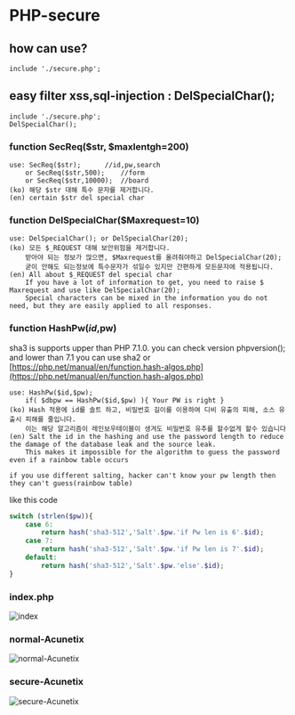 # PHP-secure

## how can use?
	include './secure.php';


## easy filter xss,sql-injection : DelSpecialChar();
	include './secure.php';
	DelSpecialChar();


### function SecReq($str, $maxlentgh=200)
	use: SecReq($str);		//id,pw,search
		or SecReq($str,500);	//form
		or SecReq($str,10000);	//board
	(ko) 해당 $str 대해 특수 문자를 제거합니다.
	(en) certain $str del special char

### function DelSpecialChar($Maxrequest=10)
	use: DelSpecialChar(); or DelSpecialChar(20);
	(ko) 모든 $_REQUEST 대해 보안위험을 제거합니다.
		받아야 되는 정보가 많으면, $Maxrequest를 올려줘야하고 DelSpecialChar(20);
		굳이 안해도 되는정보에 특수문자가 섞일수 있지만 간편하게 모든문자에 적용됩니다.
	(en) All about $_REQUEST del special char
		If you have a lot of information to get, you need to raise $ Maxrequest and use like DelSpecialChar(20);
		Special characters can be mixed in the information you do not need, but they are easily applied to all responses.


### function HashPw($id,$pw)
sha3 is supports upper than PHP 7.1.0. you can check version phpversion();
and lower than 7.1 you can use sha2 or [https://php.net/manual/en/function.hash-algos.php](https://php.net/manual/en/function.hash-algos.php)

	use: HashPw($id,$pw);
		if( $dbpw == HashPw($id,$pw) ){ Your PW is right }
	(ko) Hash 적용에 id를 솔트 하고, 비밀번호 길이를 이용하여 디비 유출의 피해, 소스 유출시 피해를 줄입니다.
		이는 해당 알고리즘이 레인보우테이블이 생겨도 비밀번호 유추를 할수없게 할수 있습니다
	(en) Salt the id in the hashing and use the password length to reduce the damage of the database leak and the source leak.
		This makes it impossible for the algorithm to guess the password even if a rainbow table occurs
	
	if you use different salting, hacker can't know your pw length then they can't guess(rainbow table)
	
like this code
```php
switch (strlen($pw)){
	case 6:
		return hash('sha3-512','Salt'.$pw.'if Pw len is 6'.$id);
	case 7:
		return hash('sha3-512','Salt'.$pw.'if Pw len is 7'.$id);
	default:
		return hash('sha3-512','Salt'.$pw.'else'.$id);
}
```

### index.php
![index](https://github.com/hi098123/PHP-secure/blob/master/index.png)


### normal-Acunetix
![normal-Acunetix](https://github.com/hi098123/PHP-secure/blob/master/normal.png)

### secure-Acunetix
![secure-Acunetix](https://github.com/hi098123/PHP-secure/blob/master/secure.png)
